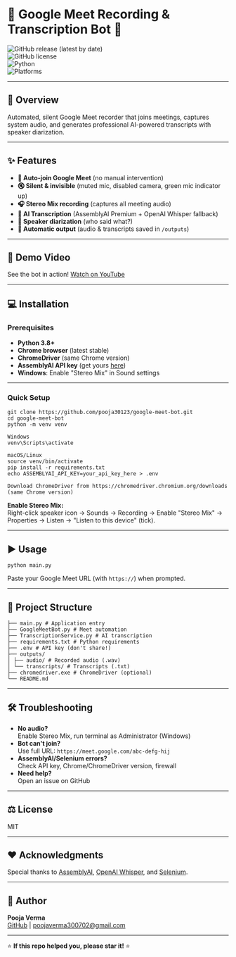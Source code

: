 # 🚀 Google Meet Recording & Transcription Bot 🤖

![GitHub release (latest by date)](https://img.shields.io/github/v/release/pooja30123/google-meet-bot?color=orange)  
![GitHub license](https://img.shields.io/github/license/pooja30123/google-meet-bot?color=green)  
![Python](https://img.shields.io/badge/python-3.8%2B-blue)  
![Platforms](https://img.shields.io/badge/platform-windows-yellow)

---

## 📌 Overview

Automated, silent Google Meet recorder that joins meetings, captures system audio, and generates professional AI-powered transcripts with speaker diarization.

---

## ✨ Features

- **🤖 Auto-join Google Meet** (no manual intervention)
- **🔇 Silent & invisible** (muted mic, disabled camera, green mic indicator up)
- **🎧 Stereo Mix recording** (captures all meeting audio)
- **📝 AI Transcription** (AssemblyAI Premium + OpenAI Whisper fallback)
- **👥 Speaker diarization** (who said what?)
- **📂 Automatic output** (audio & transcripts saved in `/outputs`)

---

## 🎥 Demo Video

See the bot in action! [Watch on YouTube](https://youtu.be/CqdJRwgY1to) 

---

## 💻 Installation

### Prerequisites
- **Python 3.8+**
- **Chrome browser** (latest stable)
- **ChromeDriver** (same Chrome version)
- **AssemblyAI API key** (get yours [here](https://www.assemblyai.com/))
- **Windows**: Enable "Stereo Mix" in Sound settings

---

### Quick Setup

```
git clone https://github.com/pooja30123/google-meet-bot.git
cd google-meet-bot
python -m venv venv

Windows
venv\Scripts\activate

macOS/Linux
source venv/bin/activate
pip install -r requirements.txt
echo ASSEMBLYAI_API_KEY=your_api_key_here > .env

Download ChromeDriver from https://chromedriver.chromium.org/downloads (same Chrome version)
```

**Enable Stereo Mix:**  
Right-click speaker icon → Sounds → Recording → Enable "Stereo Mix" → Properties → Listen → "Listen to this device" (tick).

---

## ▶️ Usage

```
python main.py
```

Paste your Google Meet URL (with `https://`) when prompted.

---

## 📂 Project Structure

```
├── main.py # Application entry
├── GoogleMeetBot.py # Meet automation
├── TranscriptionService.py # AI transcription
├── requirements.txt # Python requirements
├── .env # API key (don't share!)
├── outputs/
│ ├── audio/ # Recorded audio (.wav)
│ └── transcripts/ # Transcripts (.txt)
├── chromedriver.exe # ChromeDriver (optional)
└── README.md
```

---

## 🛠️ Troubleshooting

- **No audio?**  
  Enable Stereo Mix, run terminal as Administrator (Windows)
- **Bot can't join?**  
  Use full URL: `https://meet.google.com/abc-defg-hij`
- **AssemblyAI/Selenium errors?**  
  Check API key, Chrome/ChromeDriver version, firewall
- **Need help?**  
  Open an issue on GitHub

---

## ⚖️ License

MIT

---

## ❤️ Acknowledgments

Special thanks to [AssemblyAI](https://www.assemblyai.com/), [OpenAI Whisper](https://github.com/openai/whisper), and [Selenium](https://www.selenium.dev/).

---

## 👤 Author

**Pooja Verma**  
[GitHub](https://github.com/pooja30123) | poojaverma300702@gmail.com

---

⭐ **If this repo helped you, please star it!** ⭐




